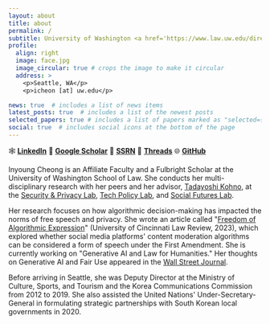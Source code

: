 ```yaml
---
layout: about
title: about
permalink: /
subtitle: University of Washington <a href='https://www.law.uw.edu/directory/affiliate-faculty/cheong-inyoung'>School of Law</a>. <a href='https://seclab.cs.washington.edu/people/'>Security & Privacy Lab</a>. <a href='https://techpolicylab.uw.edu/about/#our-people'>Tech Policy Lab</a>.
profile:
  align: right
  image: face.jpg
  image_circular: true # crops the image to make it circular
  address: >
    <p>Seattle, WA</p>
    <p>icheon [at] uw.edu</p>

news: true  # includes a list of news items
latest_posts: true  # includes a list of the newest posts
selected_papers: true # includes a list of papers marked as "selected={true}"
social: true  # includes social icons at the bottom of the page
---
```


🕸️ <a href="https://www.linkedin.com/in/inyoungcheong"><strong>LinkedIn</strong></a>   🥽 <a href="https://scholar.google.com/citations?user=xwZI_jcAAAAJ"><strong>Google Scholar</strong></a>   📖 <a href="https://papers.ssrn.com/sol3/cf_dev/AbsByAuth.cfm?per_id=3864423"><strong>SSRN</strong></a>   🧵 <a href="https://www.threads.net/@inyoungcheong"><strong>Threads</strong></a>   🌐 <a href="https://github.com/inyoungcheong"><strong>GitHub</strong></a>



Inyoung Cheong is an Affiliate Faculty and a Fulbright Scholar at the University of Washington School of Law. She conducts her multi-disciplinary research with her peers and her advisor, [Tadayoshi Kohno](https://homes.cs.washington.edu/~yoshi/), at the [Security & Privacy Lab](https://seclab.cs.washington.edu/people/), [Tech Policy Lab](https://techpolicylab.uw.edu/about/#our-people), and [Social Futures Lab](https://social.cs.washington.edu/). 

Her research focuses on how algorithmic decision-making has impacted the norms of free speech and privacy. She wrote an article called "[Freedom of Algorithmic Expression](https://scholarship.law.uc.edu/uclr/vol91/iss3/2/)" (University of Cincinnati Law Review, 2023), which explored whether social media platforms' content moderation algorithms can be considered a form of speech under the First Amendment. She is currently working on "Generative AI and Law for Humanities." Her thoughts on Generative AI and Fair Use appeared in the [Wall Street Journal](https://www.wsj.com/amp/articles/ai-chatgpt-dall-e-microsoft-rutkowski-github-artificial-intelligence-11675466857?mod=latest_headlines).

Before arriving in Seattle, she was Deputy Director at the Ministry of Culture, Sports, and Tourism and the Korea Communications Commission from 2012 to 2019. She also assisted the United Nations' Under-Secretary-General in formulating strategic partnerships with South Korean local governments in 2020.




